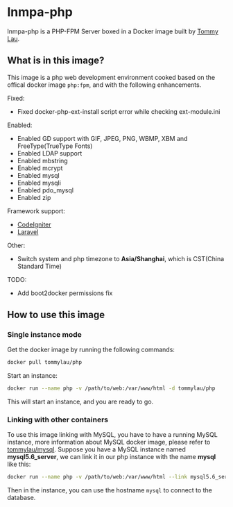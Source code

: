 # lnmpa-php

lnmpa-php is a PHP-FPM Server boxed in a Docker image built by [Tommy Lau](http://tommy.net.cn/).

## What is in this image?

This image is a php web development environment cooked based on the offical docker image `php:fpm`, and with the following enhancements.

Fixed:

- Fixed docker-php-ext-install script error while checking ext-module.ini

Enabled:

- Enabled GD support with GIF, JPEG, PNG, WBMP, XBM and FreeType(TrueType Fonts)
- Enabled LDAP support
- Enabled mbstring
- Enabled mcrypt
- Enabled mysql
- Enabled mysqli
- Enabled pdo_mysql
- Enabled zip

Framework support:

- [CodeIgniter](https://ellislab.com/codeigniter)
- [Laravel](http://laravel.com/)

Other:

- Switch system and php timezone to **Asia/Shanghai**, which is CST(China Standard Time)

TODO:

- Add boot2docker permissions fix

## How to use this image

### Single instance mode

Get the docker image by running the following commands:

```bash
docker pull tommylau/php
```

Start an instance:

```bash
docker run --name php -v /path/to/web:/var/www/html -d tommylau/php
```

This will start an instance, and you are ready to go.

### Linking with other containers

To use this image linking with MySQL, you have to have a running MySQL instance, more information about MySQL docker image, please refer to [tommylau/mysql](https://registry.hub.docker.com/u/tommylau/mysql/). Suppose you have a MySQL instance named **mysql5.6_server**, we can link it in our php instance with the name **mysql** like this:

```bash
docker run --name php -v /path/to/web:/var/www/html --link mysql5.6_server:mysql -d tommylau/php
```

Then in the instance, you can use the hostname `mysql` to connect to the database.
